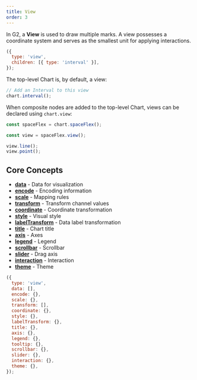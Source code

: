 ```yaml
---
title: View
order: 3
---
```


In G2, a **View** is used to draw multiple marks. A view possesses a coordinate system and serves as the smallest unit for applying interactions.

```js
({
  type: 'view',
  children: [{ type: 'interval' }],
});
```

The top-level Chart is, by default, a view:

```js
// Add an Interval to this view
chart.interval();
```

When composite nodes are added to the top-level Chart, views can be declared using `chart.view`:

```js
const spaceFlex = chart.spaceFlex();

const view = spaceFlex.view();

view.line();
view.point();
```

## Core Concepts

- [**data**](/manual/core/data/overview) - Data for visualization
- [**encode**](/manual/core/encode) - Encoding information
- [**scale**](/manual/core/scale/overview) - Mapping rules
- [**transform**](/manual/core/transform/overview) - Transform channel values
- [**coordinate**](/manual/core/coordinate/overview) - Coordinate transformation
- [**style**](/manual/core/style) - Visual style
- [**labelTransform**](/manual/component/label) - Data label transformation
- [**title**](/manual/component/title) - Chart title
- [**axis**](/manual/component/axis) - Axes
- [**legend**](/manual/component/legend) - Legend
- [**scrollbar**](/manual/component/scrollbar) - Scrollbar
- [**slider**](/manual/component/slider) - Drag axis
- [**interaction**](/manual/core/interaction/overview) - Interaction
- [**theme**](/manual/core/theme/overview) - Theme

```js
({
  type: 'view',
  data: [],
  encode: {},
  scale: {},
  transform: [],
  coordinate: {},
  style: {},
  labelTransform: {},
  title: {},
  axis: {},
  legend: {},
  tooltip: {},
  scrollbar: {},
  slider: {},
  interaction: {},
  theme: {},
});
```
